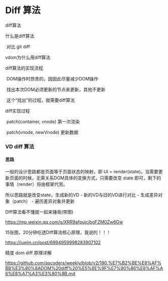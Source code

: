 # Diff 算法



diff算法

什么是diff算法

​	对比 git diff

vdom为什么用diff算法

diff算法的实现流程

​	DOM操作时昂贵的，因因此尽量减少DOM操作

​	找出本次DOM必须更新的节点来更新，其他不更新

​	这个“找出”的过程，就需要diff算法

diff实现过程

​	patch(container, vnode)	第一次渲染

​	patch(vnode, newVnode)	更新数据



### VD diff 算法

#### 思路

一般的设计思路都是页面等于页面状态的映射，即 UI = render(state)。当需要更新页面的时候，无需关系DOM具体的变换方式，只需要改变 state 即可，剩下的事情（render）将由框架代劳。

所以思路就是改变state，生成新的VD - 新的VD与旧的VD进行对比 - 生成差异对象（patch） - 遍历差异对象并更新






DIff算法看不懂就一起来锤我(带图)

https://mp.weixin.qq.com/s/XRR9afpujcjbgFZM0Zw6Gw





15张图，20分钟吃透Diff算法核心原理，我说的！！！

https://juejin.cn/post/6994959998283907102



精度 dom diff 原理详解

https://github.com/ascoders/weekly/blob/v2/190.%E7%B2%BE%E8%AF%BB%E3%80%8ADOM%20diff%20%E5%8E%9F%E7%90%86%E8%AF%A6%E8%A7%A3%E3%80%8B.md

